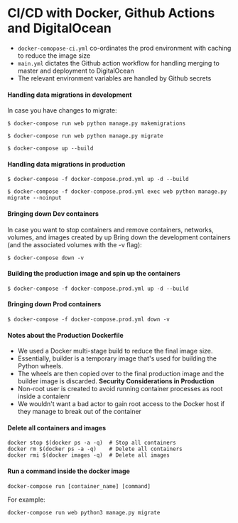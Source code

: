 # CI/CD with Docker, Github Actions and DigitalOcean
- `docker-comopose-ci.yml` co-ordinates the prod environment with caching to reduce the image size
- `main.yml` dictates the Github action workflow for handling merging to master and deployment to DigitalOcean
- The relevant  environment variables are handled by Github secrets

#### Handling data migrations in development

In case you have changes to migrate:
```
$ docker-compose run web python manage.py makemigrations

$ docker-compose run web python manage.py migrate

$ docker-compose up --build
```

#### Handling data migrations in production
```
$ docker-compose -f docker-compose.prod.yml up -d --build

$ docker-compose -f docker-compose.prod.yml exec web python manage.py migrate --noinput
```

#### Bringing down Dev containers
In case you want to stop containers and remove containers, networks, volumes, and images created by up
Bring down the development containers (and the associated volumes with the -v flag):
```
$ docker-compose down -v
```

#### Building the production image and spin up the containers
```
$ docker-compose -f docker-compose.prod.yml up -d --build
```

#### Bringing down Prod containers
```
$ docker-compose -f docker-compose.prod.yml down -v
```

#### Notes about the Production Dockerfile
- We used a Docker multi-stage build to reduce the final image size. 
- Essentially, builder is a temporary image that's used for building the Python wheels. 
- The wheels are then copied over to the final production image and the builder image is discarded.
**Security Considerations in Production**
- Non-root user is created to avoid running container processes as root inside a contaienr
- We wouldn't want a bad actor to gain root access to the Docker host if they manage to break out of the container

#### Delete all containers and images
```
docker stop $(docker ps -a -q)  # Stop all containers
docker rm $(docker ps -a -q)    # Delete all containers
docker rmi $(docker images -q)  # Delete all images
```

#### Run a command inside the docker image
```
docker-compose run [container_name] [command]
```
For example:
```
docker-compose run web python3 manage.py migrate
```
